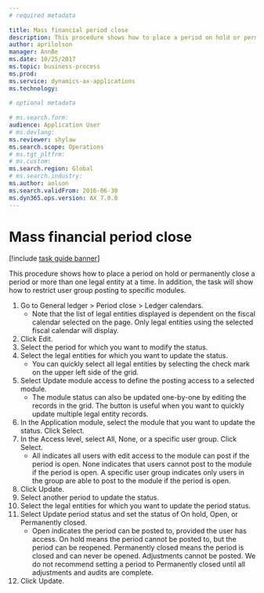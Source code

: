```yaml
--- 
# required metadata 
 
title: Mass financial period close
description: This procedure shows how to place a period on hold or permanently close a period or more than one legal entity at a time. 
author: aprilolson
manager: AnnBe 
ms.date: 10/25/2017
ms.topic: business-process 
ms.prod:  
ms.service: dynamics-ax-applications 
ms.technology:  
 
# optional metadata 
 
# ms.search.form:   
audience: Application User 
# ms.devlang:  
ms.reviewer: shylaw
ms.search.scope: Operations 
# ms.tgt_pltfrm:  
# ms.custom:  
ms.search.region: Global
# ms.search.industry: 
ms.author: aolson
ms.search.validFrom: 2016-06-30 
ms.dyn365.ops.version: AX 7.0.0 
---
```

# Mass financial period close

[!include [task guide banner](../../includes/task-guide-banner.md)]

This procedure shows how to place a period on hold or permanently close a period or more than one legal entity at a time. In addition, the task will show how to restrict user group posting to specific modules.

1. Go to General ledger > Period close > Ledger calendars.
    * Note that the list of legal entities displayed is dependent on the fiscal calendar selected on the page. Only legal entities using the selected fiscal calendar will display.  
2. Click Edit.
3. Select the period for which you want to modify the status.
4. Select the legal entities for which you want to update the status.
    * You can quickly select all legal entities  by selecting the check mark on the upper left side of the grid.  
5. Select Update module access to define the posting access to a selected module.
    * The module status can also be updated one-by-one by editing the records in the grid. The button is useful when you want to quickly update multiple legal entity records.  
6. In the Application module, select the module that you want to update the status. Click Select.
7. In the Access level, select All, None, or a specific user group. Click Select.
    * All indicates all users with edit access to the module can post if the period is open. None indicates that users cannot post to the module if the period is open. A specific user group indicates only users in the group are able to post to the module if the period is open.  
8. Click Update.
9. Select another period to update the status.
10. Select the legal entities for which you want to update the period status.
11. Select Update period status and set the status of On hold, Open, or Permanently closed.
    * Open indicates the period can be posted to, provided the user has access. On hold means the period cannot be posted to, but the period can be reopened. Permanently closed means the period is closed and can never be opened. Adjustments cannot be posted. We do not recommend setting a period to Permanently closed until all adjustments and audits are complete.  
12. Click Update.

